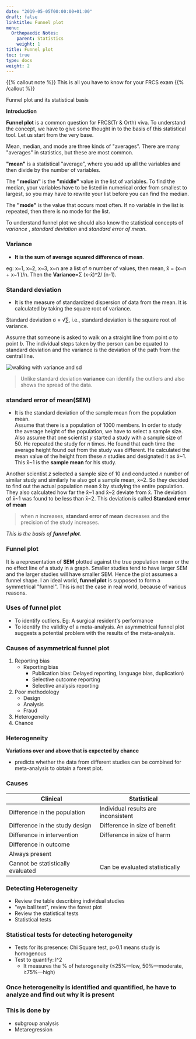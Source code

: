 ```yaml
---
date: "2019-05-05T00:00:00+01:00"
draft: false
linktitle: Funnel plot
menu:
  Orthopaedic Notes:
    parent: Statistics
    weight: 1
title: Funnel plot
toc: true
type: docs
weight: 2
---
```


{{% callout note %}}
This is all you have to know for your FRCS exam
{{% /callout %}}

Funnel plot and its statistical basis

**Introduction**
 
**Funnel plot** is a common question for FRCS(Tr & Orth) viva. To understand the concept, we have to give some thought in to the basis of this statistical tool. Let us start from the very base.

Mean, median, and mode are three kinds of "averages". There are many "averages" in statistics, but these are most common.

**"mean"** is a statistical "average", where you add up all the variables and then divide by the number of variables.

The **"median"** is the **"middle"** value in the list of variables. To find the median, your variables have to be listed in numerical order from smallest to largest, so you may have to rewrite your list before you can find the median. 

The **"mode"** is the value that occurs most often. If no variable in the list is repeated, then there is no mode for the list.

To understand funnel plot we should also know the statistical concepts of  *variance* , *standard deviation* and *standard error of mean*.

### Variance
* **It is the sum of average squared difference of mean**.

eg: x~1, x~2, x~3, x~n are a list of *n* number of values, then  mean, x̄ = (x~n + x~1 )/n. Then the **Variance**=Σ (x-x̄)^2/ (n-1).

### Standard deviation
* It is the measure of standardized dispersion of data from the mean. It is calculated by taking the square root of variance.

Standard deviation  σ = √∑, i.e., standard deviation is the square root of variance. 

Assume that someone is asked to walk on a straight line from point *a* to point *b*. The individual steps taken by the person can be equated to standard deviation and the variance is the deviation of the path from the central line.

![walking with variance and sd](/img/funnel.png)


> Unlike standard deviation **variance** can identify the outliers and also shows the spread of the data.

### standard error of mean(SEM)
* It is the standard deviation of the sample mean from the population mean.  
Assume that there is a population of 1000 members. In order to study the average height of the population, we have to select a sample size. Also assume that one scientist *y* started a study with a sample size of 50. He repeated the study for *n* times. He found that each time the average height found out from the study was different. He calculated the mean value of the height from these *n* studies and designated it as x̄~1. This x̄~1 is the **sample mean** for his study. 

Another scientist *z* selected a sample size of 10 and conducted *n* number of similar study and similarly he also got a sample mean, x̄~2. 
So they decided to find out the actual population mean x̄ by studying the entire population. They also calculated how far the x̄~1 and x̄~2 deviate from x̄. The deviation of x̄~1 was found to be less than x̄~2. This deviation is called **Standard error of mean**

> when *n* increases,  **standard error of mean** decreases and the precision of the study increases.

*This is the basis of **funnel plot**.*

### Funnel plot 
It is a representation of **SEM** plotted against the true population mean or the no effect line of a study in a graph. Smaller studies tend to have larger SEM and the larger studies will have smaller SEM.  Hence the plot assumes a funnel shape. I an ideal world, **funnel plot** is supposed to form a symmetrical "funnel". This is not the case in real world, because of various reasons.

### Uses of funnel plot
* To identify outliers. Eg: A surgical resident's performance
* To identify the validity of a meta-analysis. An asymmetrical funnel plot suggests a potential problem with the results of the meta-analysis.
### Causes of asymmetrical  funnel plot
1. Reporting bias
 	* Reporting bias
 		* Publication bias: Delayed reporting, language bias, duplication)
 		* Selective outcome reporting
 		* Selective analysis reporting
 2. Poor methodology
 	* Design
 	* Analysis
 	* Fraud
 3. Heterogeneity
 4. Chance
 
 ### Heterogeneity 
**Variations over and above that is expected by chance** 
* predicts whether the data from different studies can be combined for meta-analysis to obtain a forest plot.
### Causes
|Clinical|Statistical|
|-|-|
|Difference in the population|Individual results are inconsistent |
|Difference in the study design|Difference in size of benefit |
|Difference in intervention|Difference in size of harm|
|Difference in outcome| |
|Always present| |
|Cannot be statistically evaluated |Can be evaluated statistically| 

### Detecting Heterogeneity 
* Review the table describing individual studies
* "eye ball test", review the forest plot
* Review the statistical tests
* Statistical tests

### Statistical tests for detecting heterogeneity 
* Tests for its presence: Chi Square test, p>0.1 means study is homogenous 
* Test to quantify: I^2 
	* It measures the % of heterogeneity (≤25%––low, 50%––moderate, ≥75%––high)
	
### Once heterogeneity is identified and quantified, he have to analyze and find out why it is present

### This is done by
* subgroup analysis
* Metaregression










